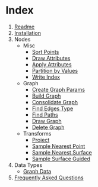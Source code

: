 # Index

1. [Readme](../Readme.md)
1. [Installation](Installation.md)
1. Nodes
    - Misc
        - [Sort Points](PCGExSortPoints.md)
        - [Draw Attributes](PCGExDrawAttributes.md)
        - [Apply Attributes](PCGExApplyAttributes.md)
        - [Partition by Values](PCGExPartitionByValues.md)
        - [Write Index](PCGExWriteIndex.md)
    - Graph
        - [Create Graph Params](PCGExCreateGraphParams.md)
        - [Build Graph](PCGExBuildGraph.md)
        - [Consolidate Graph](PCGExConsolidateGraph.md)
        - [Find Edges Type](PCGExFindEdgesType.md)
        - [Find Paths](PCGExFindPaths.md)
        - [Draw Graph](PCGExDrawGraph.md)
        - [Delete Graph](PCGExDeleteGraph.md)
    - Transforms
        - [Project](PCGExProject.md)
        - [Sample Nearest Point](PCGExSampleNearestPoint.md)
        - [Sample Nearest Surface](PCGExSampleNearestSurface.md)
        - [Sample Surface Guided](PCGExSampleSurfaceGuided.md)
1. Data Types
    - [Graph Data](PCGExGraphData.md)
1. [Frequently Asked Questions](FAQ.md)